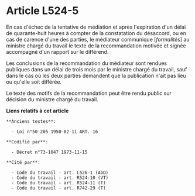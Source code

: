 # Article L524-5

En cas d'échec de la tentative de médiation et après l'expiration d'un délai de quarante-huit heures à compter de la
constatation du désaccord, ou en cas de carence d'une des parties, le médiateur communique [*formalités*] au ministre chargé
du travail le texte de la recommandation motivée et signée accompagné d'un rapport sur le différend.

Les conclusions de la recommandation du médiateur sont rendues publiques dans un délai de trois mois par le ministre chargé
du travail, sauf dans le cas où les deux parties demandent que la publication n'ait pas lieu ou qu'elle soit différée.

Le texte des motifs de la recommandation peut être rendu public sur décision du ministre chargé du travail.

**Liens relatifs à cet article**

	**Anciens textes**:

	  - Loi n°50-205 1950-02-11 ART. 16

	**Codifié par**:

	  - Décret n°73-1047 1973-11-15

	**Cité par**:

	  - Code du travail - art. L526-1 (AbD)
	  - Code du travail - art. R524-10 (VT)
	  - Code du travail - art. R524-11 (T)
	  - Code du travail - art. R742-29 (T)
